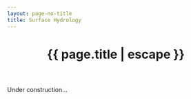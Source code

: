 ```yaml
---
layout: page-no-title
title: Surface Hydrology
---
```


<header class="post-header">
    <h1 class="post-title" style="text-align:center"><i class="fas fa-leaf fa-fw svv" aria-hidden="true"></i>
{{ page.title | escape }}</h1>
</header>

Under construction...
